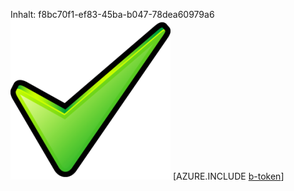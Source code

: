 Inhalt: f8bc70f1-ef83-45ba-b047-78dea60979a6![Bild](bde83650-fd53-42c7-ae7f-afd1acfe93f0.png)
[AZURE.INCLUDE [b-token](fd222052-5f71-451d-b954-32bf68ec6f40.md)]
